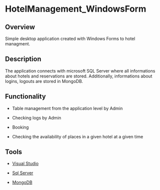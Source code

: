 # HotelManagement_WindowsForm

## Overview
Simple desktop application created with Windows Forms to hotel managment.

## Description
The application connects with microsoft SQL Server where all informations about hotels and reservations are stored.
Additionally, informations about logins, logouts are stored in MongoDB. 

## Functionality
  - Table management from the application level by Admin
      
  - Checking logs by Admin

  - Booking

  - Checking the availability of places in a given hotel at a given time
    

## Tools

* [Visual Studio](https://www.visualstudio.com)

* [Sql Server](https://www.microsoft.com/pl-pl/sql-server/sql-server-downloads)

* [MongoDB](https://www.mongodb.com)



